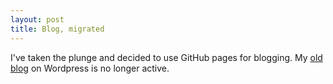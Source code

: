 ```yaml
---
layout: post
title: Blog, migrated
---
```


I've taken the plunge and decided to use GitHub pages for blogging. My [old
blog](http://alimanfoo.wordpress.com/) on Wordpress is no longer active.

